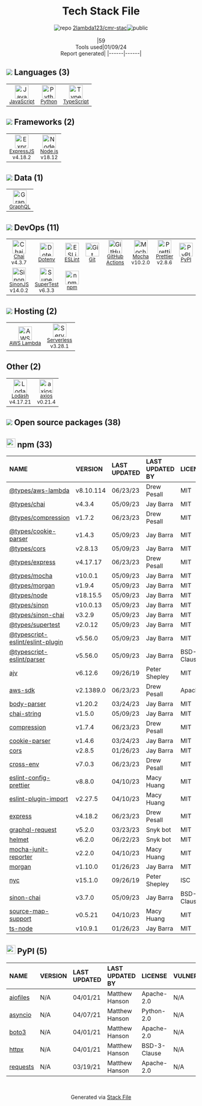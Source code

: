 <!--
&lt;--- Readme.md Snippet without images Start ---&gt;
## Tech Stack
2lambda123/cmr-stac is built on the following main stack:

- [Mocha](http://mochajs.org/) – Javascript Testing Framework
- [Python](https://www.python.org) – Languages
- [Node.js](http://nodejs.org/) – Frameworks (Full Stack)
- [ExpressJS](http://expressjs.com/) – Microframeworks (Backend)
- [JavaScript](https://developer.mozilla.org/en-US/docs/Web/JavaScript) – Languages
- [TypeScript](http://www.typescriptlang.org) – Languages
- [Chai](http://chaijs.com/) – Javascript Testing Framework
- [AWS Lambda](http://aws.amazon.com/lambda) – Serverless / Task Processing
- [Lodash](https://lodash.com) – Javascript Utilities & Libraries
- [ESLint](http://eslint.org/) – Code Review
- [SinonJS](http://sinonjs.org/) – Javascript Testing Framework
- [SuperTest](https://www.npmjs.com/package/supertest) – Javascript Testing Framework
- [GraphQL](http://graphql.org/) – Query Languages
- [Serverless](https://github.com/serverless/serverless) – Serverless / Task Processing
- [axios](https://github.com/mzabriskie/axios) – Javascript Utilities & Libraries
- [Prettier](https://prettier.io/) – Code Review
- [GitHub Actions](https://github.com/features/actions) – Continuous Integration

Full tech stack [here](/techstack.md)

&lt;--- Readme.md Snippet without images End ---&gt;

&lt;--- Readme.md Snippet with images Start ---&gt;
## Tech Stack
2lambda123/cmr-stac is built on the following main stack:

- <img width='25' height='25' src='https://img.stackshare.io/service/832/mocha.png' alt='Mocha'/> [Mocha](http://mochajs.org/) – Javascript Testing Framework
- <img width='25' height='25' src='https://img.stackshare.io/service/993/pUBY5pVj.png' alt='Python'/> [Python](https://www.python.org) – Languages
- <img width='25' height='25' src='https://img.stackshare.io/service/1011/n1JRsFeB_400x400.png' alt='Node.js'/> [Node.js](http://nodejs.org/) – Frameworks (Full Stack)
- <img width='25' height='25' src='https://img.stackshare.io/service/1163/hashtag.png' alt='ExpressJS'/> [ExpressJS](http://expressjs.com/) – Microframeworks (Backend)
- <img width='25' height='25' src='https://img.stackshare.io/service/1209/javascript.jpeg' alt='JavaScript'/> [JavaScript](https://developer.mozilla.org/en-US/docs/Web/JavaScript) – Languages
- <img width='25' height='25' src='https://img.stackshare.io/service/1612/bynNY5dJ.jpg' alt='TypeScript'/> [TypeScript](http://www.typescriptlang.org) – Languages
- <img width='25' height='25' src='https://img.stackshare.io/service/1725/chai.png' alt='Chai'/> [Chai](http://chaijs.com/) – Javascript Testing Framework
- <img width='25' height='25' src='https://img.stackshare.io/service/1909/aws-lambda.png' alt='AWS Lambda'/> [AWS Lambda](http://aws.amazon.com/lambda) – Serverless / Task Processing
- <img width='25' height='25' src='https://img.stackshare.io/service/2438/lodash.png' alt='Lodash'/> [Lodash](https://lodash.com) – Javascript Utilities & Libraries
- <img width='25' height='25' src='https://img.stackshare.io/service/3337/Q4L7Jncy.jpg' alt='ESLint'/> [ESLint](http://eslint.org/) – Code Review
- <img width='25' height='25' src='https://img.stackshare.io/service/3509/logo.png' alt='SinonJS'/> [SinonJS](http://sinonjs.org/) – Javascript Testing Framework
- <img width='25' height='25' src='https://img.stackshare.io/no-img-open-source.png' alt='SuperTest'/> [SuperTest](https://www.npmjs.com/package/supertest) – Javascript Testing Framework
- <img width='25' height='25' src='https://img.stackshare.io/service/3820/12972006.png' alt='GraphQL'/> [GraphQL](http://graphql.org/) – Query Languages
- <img width='25' height='25' src='https://img.stackshare.io/service/5095/serverless-logo.png' alt='Serverless'/> [Serverless](https://github.com/serverless/serverless) – Serverless / Task Processing
- <img width='25' height='25' src='https://img.stackshare.io/no-img-open-source.png' alt='axios'/> [axios](https://github.com/mzabriskie/axios) – Javascript Utilities & Libraries
- <img width='25' height='25' src='https://img.stackshare.io/service/7035/default_66f265943abed56bcdbfca1c866a4261b1fbb063.jpg' alt='Prettier'/> [Prettier](https://prettier.io/) – Code Review
- <img width='25' height='25' src='https://img.stackshare.io/service/11563/actions.png' alt='GitHub Actions'/> [GitHub Actions](https://github.com/features/actions) – Continuous Integration

Full tech stack [here](/techstack.md)

&lt;--- Readme.md Snippet with images End ---&gt;
-->
<div align="center">

# Tech Stack File
![](https://img.stackshare.io/repo.svg "repo") [2lambda123/cmr-stac](https://github.com/2lambda123/cmr-stac)![](https://img.stackshare.io/public_badge.svg "public")
<br/><br/>
|59<br/>Tools used|01/09/24 <br/>Report generated|
|------|------|
</div>

## <img src='https://img.stackshare.io/languages.svg'/> Languages (3)
<table><tr>
  <td align='center'>
  <img width='36' height='36' src='https://img.stackshare.io/service/1209/javascript.jpeg' alt='JavaScript'>
  <br>
  <sub><a href="https://developer.mozilla.org/en-US/docs/Web/JavaScript">JavaScript</a></sub>
  <br>
  <sub></sub>
</td>

<td align='center'>
  <img width='36' height='36' src='https://img.stackshare.io/service/993/pUBY5pVj.png' alt='Python'>
  <br>
  <sub><a href="https://www.python.org">Python</a></sub>
  <br>
  <sub></sub>
</td>

<td align='center'>
  <img width='36' height='36' src='https://img.stackshare.io/service/1612/bynNY5dJ.jpg' alt='TypeScript'>
  <br>
  <sub><a href="http://www.typescriptlang.org">TypeScript</a></sub>
  <br>
  <sub></sub>
</td>

</tr>
</table>

## <img src='https://img.stackshare.io/frameworks.svg'/> Frameworks (2)
<table><tr>
  <td align='center'>
  <img width='36' height='36' src='https://img.stackshare.io/service/1163/hashtag.png' alt='ExpressJS'>
  <br>
  <sub><a href="http://expressjs.com/">ExpressJS</a></sub>
  <br>
  <sub>v4.18.2</sub>
</td>

<td align='center'>
  <img width='36' height='36' src='https://img.stackshare.io/service/1011/n1JRsFeB_400x400.png' alt='Node.js'>
  <br>
  <sub><a href="http://nodejs.org/">Node.js</a></sub>
  <br>
  <sub>v18.12</sub>
</td>

</tr>
</table>

## <img src='https://img.stackshare.io/databases.svg'/> Data (1)
<table><tr>
  <td align='center'>
  <img width='36' height='36' src='https://img.stackshare.io/service/3820/12972006.png' alt='GraphQL'>
  <br>
  <sub><a href="http://graphql.org/">GraphQL</a></sub>
  <br>
  <sub></sub>
</td>

</tr>
</table>

## <img src='https://img.stackshare.io/devops.svg'/> DevOps (11)
<table><tr>
  <td align='center'>
  <img width='36' height='36' src='https://img.stackshare.io/service/1725/chai.png' alt='Chai'>
  <br>
  <sub><a href="http://chaijs.com/">Chai</a></sub>
  <br>
  <sub>v4.3.7</sub>
</td>

<td align='center'>
  <img width='36' height='36' src='https://img.stackshare.io/service/8067/default_90dcb1286af7685c68df319c764b80704df1155b.png' alt='Dotenv'>
  <br>
  <sub><a href="https://github.com/motdotla/dotenv">Dotenv</a></sub>
  <br>
  <sub></sub>
</td>

<td align='center'>
  <img width='36' height='36' src='https://img.stackshare.io/service/3337/Q4L7Jncy.jpg' alt='ESLint'>
  <br>
  <sub><a href="http://eslint.org/">ESLint</a></sub>
  <br>
  <sub></sub>
</td>

<td align='center'>
  <img width='36' height='36' src='https://img.stackshare.io/service/1046/git.png' alt='Git'>
  <br>
  <sub><a href="http://git-scm.com/">Git</a></sub>
  <br>
  <sub></sub>
</td>

<td align='center'>
  <img width='36' height='36' src='https://img.stackshare.io/service/11563/actions.png' alt='GitHub Actions'>
  <br>
  <sub><a href="https://github.com/features/actions">GitHub Actions</a></sub>
  <br>
  <sub></sub>
</td>

<td align='center'>
  <img width='36' height='36' src='https://img.stackshare.io/service/832/mocha.png' alt='Mocha'>
  <br>
  <sub><a href="http://mochajs.org/">Mocha</a></sub>
  <br>
  <sub>v10.2.0</sub>
</td>

<td align='center'>
  <img width='36' height='36' src='https://img.stackshare.io/service/7035/default_66f265943abed56bcdbfca1c866a4261b1fbb063.jpg' alt='Prettier'>
  <br>
  <sub><a href="https://prettier.io/">Prettier</a></sub>
  <br>
  <sub>v2.8.6</sub>
</td>

<td align='center'>
  <img width='36' height='36' src='https://img.stackshare.io/service/12572/-RIWgodF_400x400.jpg' alt='PyPI'>
  <br>
  <sub><a href="https://pypi.org/">PyPI</a></sub>
  <br>
  <sub></sub>
</td>

</tr>
<tr>
  <td align='center'>
  <img width='36' height='36' src='https://img.stackshare.io/service/3509/logo.png' alt='SinonJS'>
  <br>
  <sub><a href="http://sinonjs.org/">SinonJS</a></sub>
  <br>
  <sub>v14.0.2</sub>
</td>

<td align='center'>
  <img width='36' height='36' src='https://img.stackshare.io/no-img-open-source.png' alt='SuperTest'>
  <br>
  <sub><a href="https://www.npmjs.com/package/supertest">SuperTest</a></sub>
  <br>
  <sub>v6.3.3</sub>
</td>

<td align='center'>
  <img width='36' height='36' src='https://img.stackshare.io/service/1120/lejvzrnlpb308aftn31u.png' alt='npm'>
  <br>
  <sub><a href="https://www.npmjs.com/">npm</a></sub>
  <br>
  <sub></sub>
</td>

</tr>
</table>

## <img src='https://img.stackshare.io/hosting.svg'/> Hosting (2)
<table><tr>
  <td align='center'>
  <img width='36' height='36' src='https://img.stackshare.io/service/1909/aws-lambda.png' alt='AWS Lambda'>
  <br>
  <sub><a href="http://aws.amazon.com/lambda">AWS Lambda</a></sub>
  <br>
  <sub></sub>
</td>

<td align='center'>
  <img width='36' height='36' src='https://img.stackshare.io/service/5095/serverless-logo.png' alt='Serverless'>
  <br>
  <sub><a href="https://github.com/serverless/serverless">Serverless</a></sub>
  <br>
  <sub>v3.28.1</sub>
</td>

</tr>
</table>

## Other (2)
<table><tr>
  <td align='center'>
  <img width='36' height='36' src='https://img.stackshare.io/service/2438/lodash.png' alt='Lodash'>
  <br>
  <sub><a href="https://lodash.com">Lodash</a></sub>
  <br>
  <sub>v4.17.21</sub>
</td>

<td align='center'>
  <img width='36' height='36' src='https://img.stackshare.io/no-img-open-source.png' alt='axios'>
  <br>
  <sub><a href="https://github.com/mzabriskie/axios">axios</a></sub>
  <br>
  <sub>v0.21.4</sub>
</td>

</tr>
</table>


## <img src='https://img.stackshare.io/group.svg' /> Open source packages (38)</h2>

## <img width='24' height='24' src='https://img.stackshare.io/service/1120/lejvzrnlpb308aftn31u.png'/> npm (33)

|NAME|VERSION|LAST UPDATED|LAST UPDATED BY|LICENSE|VULNERABILITIES|
|:------|:------|:------|:------|:------|:------|
|[@types/aws-lambda](https://www.npmjs.com/@types/aws-lambda)|v8.10.114|06/23/23|Drew Pesall |MIT|N/A|
|[@types/chai](https://www.npmjs.com/@types/chai)|v4.3.4|05/09/23|Jay Barra |MIT|N/A|
|[@types/compression](https://www.npmjs.com/@types/compression)|v1.7.2|06/23/23|Drew Pesall |MIT|N/A|
|[@types/cookie-parser](https://www.npmjs.com/@types/cookie-parser)|v1.4.3|05/09/23|Jay Barra |MIT|N/A|
|[@types/cors](https://www.npmjs.com/@types/cors)|v2.8.13|05/09/23|Jay Barra |MIT|N/A|
|[@types/express](https://www.npmjs.com/@types/express)|v4.17.17|06/23/23|Drew Pesall |MIT|N/A|
|[@types/mocha](https://www.npmjs.com/@types/mocha)|v10.0.1|05/09/23|Jay Barra |MIT|N/A|
|[@types/morgan](https://www.npmjs.com/@types/morgan)|v1.9.4|05/09/23|Jay Barra |MIT|N/A|
|[@types/node](https://www.npmjs.com/@types/node)|v18.15.5|05/09/23|Jay Barra |MIT|N/A|
|[@types/sinon](https://www.npmjs.com/@types/sinon)|v10.0.13|05/09/23|Jay Barra |MIT|N/A|
|[@types/sinon-chai](https://www.npmjs.com/@types/sinon-chai)|v3.2.9|05/09/23|Jay Barra |MIT|N/A|
|[@types/supertest](https://www.npmjs.com/@types/supertest)|v2.0.12|05/09/23|Jay Barra |MIT|N/A|
|[@typescript-eslint/eslint-plugin](https://www.npmjs.com/@typescript-eslint/eslint-plugin)|v5.56.0|05/09/23|Jay Barra |MIT|N/A|
|[@typescript-eslint/parser](https://www.npmjs.com/@typescript-eslint/parser)|v5.56.0|05/09/23|Jay Barra |BSD-2-Clause|N/A|
|[ajv](https://www.npmjs.com/ajv)|v6.12.6|09/26/19|Peter Shepley |MIT|N/A|
|[aws-sdk](https://www.npmjs.com/aws-sdk)|v2.1389.0|06/23/23|Drew Pesall |Apache-2.0|N/A|
|[body-parser](https://www.npmjs.com/body-parser)|v1.20.2|03/24/23|Jay Barra |MIT|N/A|
|[chai-string](https://www.npmjs.com/chai-string)|v1.5.0|05/09/23|Jay Barra |MIT|N/A|
|[compression](https://www.npmjs.com/compression)|v1.7.4|06/23/23|Drew Pesall |MIT|N/A|
|[cookie-parser](https://www.npmjs.com/cookie-parser)|v1.4.6|03/24/23|Jay Barra |MIT|N/A|
|[cors](https://www.npmjs.com/cors)|v2.8.5|01/26/23|Jay Barra |MIT|N/A|
|[cross-env](https://www.npmjs.com/cross-env)|v7.0.3|06/23/23|Drew Pesall |MIT|N/A|
|[eslint-config-prettier](https://www.npmjs.com/eslint-config-prettier)|v8.8.0|04/10/23|Macy Huang |MIT|N/A|
|[eslint-plugin-import](https://www.npmjs.com/eslint-plugin-import)|v2.27.5|04/10/23|Macy Huang |MIT|N/A|
|[express](https://www.npmjs.com/express)|v4.18.2|06/23/23|Drew Pesall |MIT|N/A|
|[graphql-request](https://www.npmjs.com/graphql-request)|v5.2.0|03/23/23|Snyk bot |MIT|N/A|
|[helmet](https://www.npmjs.com/helmet)|v6.2.0|06/22/23|Snyk bot |MIT|N/A|
|[mocha-junit-reporter](https://www.npmjs.com/mocha-junit-reporter)|v2.2.0|04/10/23|Macy Huang |MIT|N/A|
|[morgan](https://www.npmjs.com/morgan)|v1.10.0|01/26/23|Jay Barra |MIT|N/A|
|[nyc](https://www.npmjs.com/nyc)|v15.1.0|09/26/19|Peter Shepley |ISC|N/A|
|[sinon-chai](https://www.npmjs.com/sinon-chai)|v3.7.0|05/09/23|Jay Barra |BSD-2-Clause,WTFPL|N/A|
|[source-map-support](https://www.npmjs.com/source-map-support)|v0.5.21|04/10/23|Macy Huang |MIT|N/A|
|[ts-node](https://www.npmjs.com/ts-node)|v10.9.1|01/26/23|Jay Barra |MIT|N/A|


## <img width='24' height='24' src='https://img.stackshare.io/service/12572/-RIWgodF_400x400.jpg'/> PyPI (5)

|NAME|VERSION|LAST UPDATED|LAST UPDATED BY|LICENSE|VULNERABILITIES|
|:------|:------|:------|:------|:------|:------|
|[aiofiles](https://pypi.org/project/aiofiles)|N/A|04/01/21|Matthew Hanson |Apache-2.0|N/A|
|[asyncio](https://pypi.org/project/asyncio)|N/A|04/07/21|Matthew Hanson |Python-2.0|N/A|
|[boto3](https://pypi.org/project/boto3)|N/A|04/01/21|Matthew Hanson |Apache-2.0|N/A|
|[httpx](https://pypi.org/project/httpx)|N/A|04/01/21|Matthew Hanson |BSD-3-Clause|N/A|
|[requests](https://pypi.org/project/requests)|N/A|03/19/21|Matthew Hanson |Apache-2.0|N/A|

<br/>
<div align='center'>

Generated via [Stack File](https://github.com/marketplace/stack-file)
